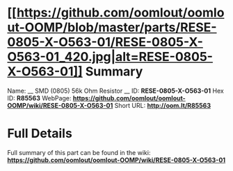 
[[https://github.com/oomlout/oomlout-OOMP/blob/master/parts/RESE-0805-X-O563-01/RESE-0805-X-O563-01_420.jpg|alt=RESE-0805-X-O563-01]] 
Summary
=================

Name: __ SMD (0805) 56k Ohm Resistor __
ID: __RESE-0805-X-O563-01__
Hex ID: __R85563__
WebPage: __https://github.com/oomlout/oomlout-OOMP/wiki/RESE-0805-X-O563-01__
Short URL: __http://oom.lt/R85563__

Full Details
==========================
Full summary of this part can be found in the wiki:   
__https://github.com/oomlout/oomlout-OOMP/wiki/RESE-0805-X-O563-01__   


